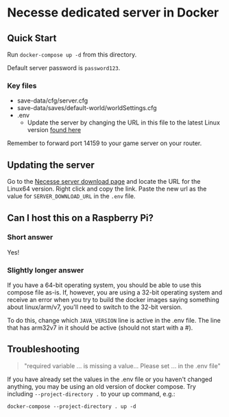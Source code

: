 # Necesse dedicated server in Docker


## Quick Start

Run `docker-compose up -d` from this directory.

Default server password is `password123`.


### Key files
* save-data/cfg/server.cfg
* save-data/saves/default-world/worldSettings.cfg
* .env
    * Update the server by changing the URL in this file to the latest Linux version [found here](https://necessegame.com/server)

Remember to forward port 14159 to your game server on your router.


## Updating the server

Go to the [Necesse server download page](https://necessegame.com/server) and locate the URL for the Linux64 version. Right click and copy the link. Paste the new url as the value for `SERVER_DOWNLOAD_URL` in the `.env` file.


## Can I host this on a Raspberry Pi?

### Short answer
Yes!

### Slightly longer answer
If you have a 64-bit operating system, you should be able to use this compose file as-is. If, however, you are using a 32-bit operating system and receive an error when you try to build the docker images saying something about linux/arm/v7, you'll need to switch to the 32-bit version.

To do this, change which `JAVA_VERSION` line is active in the .env file. The line that has arm32v7 in it should be active (should not start with a #).


## Troubleshooting

> "required variable ... is missing a value... Please set ... in the .env file"

If you have already set the values in the .env file or you haven't changed anything, you may be using an old version of docker compose. Try including `--project-directory .` to your up command, e.g.:

`docker-compose --project-directory . up -d`

